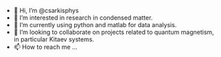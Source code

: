 - 👋 Hi, I’m @csarkisphys
- 👀 I’m interested in research in condensed matter.
- 🌱 I’m currently using python and matlab for data analysis.
- 💞️ I’m looking to collaborate on projects related to quantum magnetism, in particular Kitaev systems.
- 📫 How to reach me ...

<!---
csarkisphys/csarkisphys is a ✨ special ✨ repository because its `README.md` (this file) appears on your GitHub profile.
You can click the Preview link to take a look at your changes.
--->
